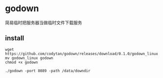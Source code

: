 # godown
简易临时把服务器当做临时文件下载服务

## install
```
wget https://github.com/codytan/godown/releases/download/0.1.0/godown_linux
mv godown_linux godown
chmod +x godown

./godown -port 8089 -path /data/downdir
```

